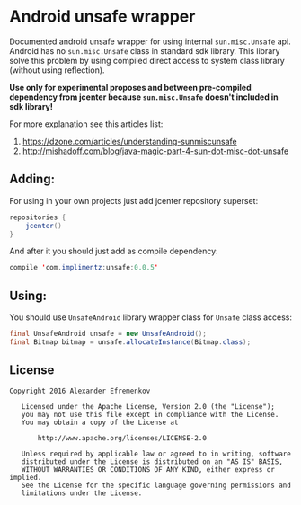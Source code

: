 Android unsafe wrapper
======================

Documented android unsafe wrapper for using internal `sun.misc.Unsafe` api.
Android has no `sun.misc.Unsafe` class in standard sdk library.
This library solve this problem by using compiled direct access to system class library (without using reflection).

**Use only for experimental proposes and between pre-compiled dependency from jcenter because `sun.misc.Unsafe` doesn't included in sdk library!**

For more explanation see this articles list:

1. https://dzone.com/articles/understanding-sunmiscunsafe
2. http://mishadoff.com/blog/java-magic-part-4-sun-dot-misc-dot-unsafe

Adding:
------------------
For using in your own projects just add jcenter repository superset:

```java
repositories {
    jcenter()
}
```
And after it you should just add as compile dependency:

```java
compile 'com.implimentz:unsafe:0.0.5'
```

Using:
-----------------

You should use `UnsafeAndroid` library wrapper class for `Unsafe` class access:

```java
final UnsafeAndroid unsafe = new UnsafeAndroid();
final Bitmap bitmap = unsafe.allocateInstance(Bitmap.class);
```

## License
```
Copyright 2016 Alexander Efremenkov

   Licensed under the Apache License, Version 2.0 (the "License");
   you may not use this file except in compliance with the License.
   You may obtain a copy of the License at

       http://www.apache.org/licenses/LICENSE-2.0

   Unless required by applicable law or agreed to in writing, software
   distributed under the License is distributed on an "AS IS" BASIS,
   WITHOUT WARRANTIES OR CONDITIONS OF ANY KIND, either express or implied.
   See the License for the specific language governing permissions and
   limitations under the License.
```
